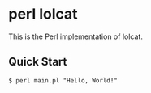 # perl lolcat

This is the Perl implementation of lolcat. 

## Quick Start

```console
$ perl main.pl "Hello, World!"
```